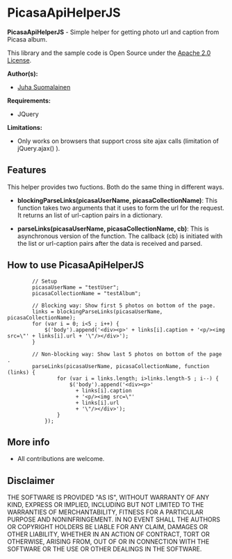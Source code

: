 # PicasaApiHelperJS

**PicasaApiHelperJS** - Simple helper for getting photo url and caption from Picasa album.

This library and the sample code is Open Source under the [Apache 2.0 License](http://www.apache.org/licenses/LICENSE-2.0.html).

**Author(s):**

* [Juha Suomalainen](https://github.com/JuhaS)

**Requirements:**

* JQuery 

**Limitations:**

* Only works on browsers that support cross site ajax calls (limitation of jQuery.ajax() ). 

## Features

This helper provides two fuctions. Both do the same thing in different ways. 

* **blockingParseLinks(picasaUserName, picasaCollectionName)**: This function takes two arguments that it uses to form the url for the request. It returns an list of url-caption pairs in a dictionary.

* **parseLinks(picasaUserName, picasaCollectionName, cb)**: This is asynchronous version of the function. The callback (cb) is initiated with the list or url-caption pairs after the data is received and parsed.

## How to use PicasaApiHelperJS


            // Setup
            picasaUserName = "testUser";
            picasaCollectionName = "testAlbum";
            
            // Blocking way: Show first 5 photos on bottom of the page.
            links = blockingParseLinks(picasaUserName, picasaCollectionName);
            for (var i = 0; i<5 ; i++) {
	            $('body').append('<div><p>' + links[i].caption + '<p/><img src=\"' + links[i].url + '\"/></div>');
            }
            
            // Non-blocking way: Show last 5 photos on bottom of the page .
            parseLinks(picasaUserName, picasaCollectionName, function (links) {
                    for (var i = links.length; i>links.length-5 ; i--) {
	                    $('body').append('<div><p>' 
	                      + links[i].caption 
	                      + '<p/><img src=\"' 
	                      + links[i].url 
	                      + '\"/></div>');
                    }
                });

## More info

* All contributions are welcome.

## Disclaimer

THE SOFTWARE IS PROVIDED "AS IS", WITHOUT WARRANTY OF ANY KIND, EXPRESS OR IMPLIED, INCLUDING BUT NOT LIMITED TO THE WARRANTIES OF MERCHANTABILITY, FITNESS FOR A PARTICULAR PURPOSE AND NONINFRINGEMENT. IN NO EVENT SHALL THE AUTHORS OR COPYRIGHT HOLDERS BE LIABLE FOR ANY CLAIM, DAMAGES OR OTHER LIABILITY, WHETHER IN AN ACTION OF CONTRACT, TORT OR OTHERWISE, ARISING FROM, OUT OF OR IN CONNECTION WITH THE SOFTWARE OR THE USE OR OTHER DEALINGS IN THE SOFTWARE.